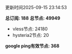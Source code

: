 更新时间2025-09-15 23:14:53

**总订阅: 188**
**总节点: 49949**
- vless节点: 24180
- hysteria2节点: 20

**google ping有效节点: 368**
